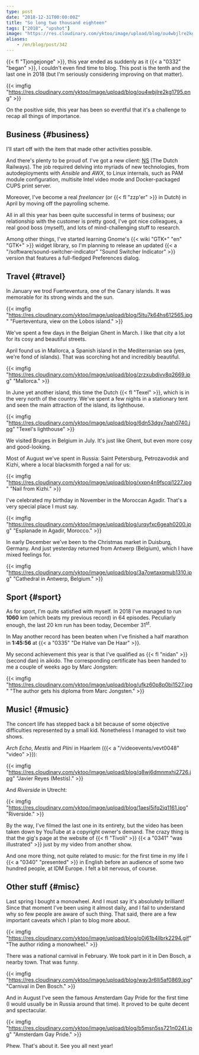 ```yaml
---
type: post
date: "2018-12-31T00:00:00Z"
title: "So long two thousand eighteen"
tags: ["2018", "upshot"]
image: "https://res.cloudinary.com/yktoo/image/upload/blog/ou4wbjlre2kg1795.png"
aliases:
    - /en/blog/post/342
---
```


{{< fl "Tjongejonge" >}}, this year ended as suddenly as it {{< a "0332" "began" >}}, I couldn't even find time to blog. This post is the tenth and the last one in 2018 (but I'm seriously considering improving on that matter).

{{< imgfig "https://res.cloudinary.com/yktoo/image/upload/blog/ou4wbjlre2kg1795.png" >}}

On the positive side, this year has been so eventful that it's a challenge to recap all things of importance.

<!--more-->

## Business {#business}

I'll start off with the item that made other activities possible.

And there's plenty to be proud of. I've got a new client: [NS](https://www.ns.nl/) (The Dutch Railways). The job required delving into myriads of new technologies, from autodeployments with *Ansible* and *AWX*, to Linux internals, such as PAM module configuration, multisite Intel video mode and Docker-packaged CUPS print server.

Moreover, I've become a real *freelancer* (or {{< fl "zzp'er" >}} in Dutch) in April by moving off the payrolling scheme.

All in all this year has been quite successful in terms of business; our relationship with the customer is pretty good, I've got nice colleagues, a real good boss (myself), and lots of mind-challenging stuff to research.

Among other things, I've started learning Gnome's {{< wiki "GTK+" "en" "GTK+" >}} widget library, so I'm planning to release an updated {{< a "/software/sound-switcher-indicator" "Sound Switcher Indicator" >}} version that features a full-fledged Preferences dialog.

## Travel {#travel}

In January we trod Fuerteventura, one of the Canary islands. It was memorable for its strong winds and the sun.

{{< imgfig "https://res.cloudinary.com/yktoo/image/upload/blog/5ltu7k64hs612565.jpg" "Fuerteventura, view on the Lobos island." >}}

We've spent a few days in the Belgian Ghent in March. I like that city a lot for its cosy and beautiful streets.

April found us in Mallorca, a Spanish island in the Mediterranian sea (yes, we're fond of islands). That was scorching hot and incredibly beautiful.

{{< imgfig "https://res.cloudinary.com/yktoo/image/upload/blog/zrzxubdjvv8q2669.jpg" "Mallorca." >}}

In June yet another island, this time the Dutch {{< fl "Texel" >}}, which is in the very north of the country. We've spent a few nights in a stationary tent and seen the main attraction of the island, its lighthouse.

{{< imgfig "https://res.cloudinary.com/yktoo/image/upload/blog/6dn53dgv7qah0740.jpg" "Texel's lighthouse" >}}

We visited Bruges in Belgium in July. It's just like Ghent, but even more cosy and good-looking.

Most of August we've spent in Russia: Saint Petersburg, Petrozavodsk and Kizhi, where a local blacksmith forged a nail for us:

{{< imgfig "https://res.cloudinary.com/yktoo/image/upload/blog/xxpn4n9fscqj1227.jpg" "Nail from Kizhi." >}}

I've celebrated my birthday in November in the Moroccan Agadir. That's a very special place I must say.

{{< imgfig "https://res.cloudinary.com/yktoo/image/upload/blog/urqyfxc6geah0200.jpg" "Esplanade in Agadir, Morocco." >}}

In early December we've been to the Christmas market in Duisburg, Germany. And just yesterday returned from Antwerp (Belgium), which I have mixed feelings for.

{{< imgfig "https://res.cloudinary.com/yktoo/image/upload/blog/3a7owtaxqmub1310.jpg" "Cathedral in Antwerp, Belgium." >}}

## Sport {#sport}

As for sport, I'm quite satisfied with myself. In 2018 I've managed to run **1060** km (which beats my previous record) in 64 episodes. Peculiarly enough, the last 20 km run has been today, December 31<sup>st</sup>.

In May another record has been beaten when I've finished a half marathon in **1:45:56** at {{< a "0335" "De Halve van De Haar" >}}.

My second achievement this year is that I've qualified as {{< fl "nidan" >}} (second dan) in aikido. The corresponding certificate has been handed to me a couple of weeks ago by Marc Jongsten:

{{< imgfig "https://res.cloudinary.com/yktoo/image/upload/blog/ufkz60p8p0bi1527.jpg" "The author gets his diploma from Marc Jongsten." >}}

## Music! {#music}

The concert life has stepped back a bit because of some objective difficulties represented by a small kid. Nonetheless I managed to visit two shows.

*Arch Echo*, *Mestís* and *Plini* in Haarlem ({{< a "/videoevents/vevt0048" "video" >}}):

{{< imgfig "https://res.cloudinary.com/yktoo/image/upload/blog/q8wj6dmnmxhj2726.jpg" "Javier Reyes (Mestís)." >}}

And *Riverside* in Utrecht:

{{< imgfig "https://res.cloudinary.com/yktoo/image/upload/blog/1aesl5ifq2jq1161.jpg" "Riverside." >}}

By the way, I've filmed the last one in its entirety, but the video has been taken down by YouTube at a copyright owner's demand. The crazy thing is that the gig's page at the website of {{< fl "Tivoli" >}} {{< a "0341" "was illustrated" >}} just by my video from another show.

And one more thing, not quite related to music: for the first time in my life I {{< a "0340" "presented" >}} in English before an audience of some two hundred people, at IDM Europe. I felt a bit nervous, of course.

## Other stuff {#misc}

Last spring I bought a monowheel. And I must say it's absolutely brilliant! Since that moment I've been using it almost daily, and I fail to understand why so few people are aware of such thing. That said, there are a few important caveats which I plan to blog more about.

{{< imgfig "https://res.cloudinary.com/yktoo/image/upload/blog/p0j61b4llbrk2294.gif" "The author riding a monowheel." >}}

There was a national carnival in February. We took part in it in Den Bosch, a nearby town. That was funny.

{{< imgfig "https://res.cloudinary.com/yktoo/image/upload/blog/way3r6lli5af0869.jpg" "Carnival in Den Bosch." >}}

And in August I've seen the famous Amsterdam Gay Pride for the first time (I would usually be in Russia around that time). It proved to be quite decent and spectacular.

{{< imgfig "https://res.cloudinary.com/yktoo/image/upload/blog/b5msn5ss721n0241.jpg" "Amsterdam Gay Pride." >}}

Phew. That's about it. See you all next year!
